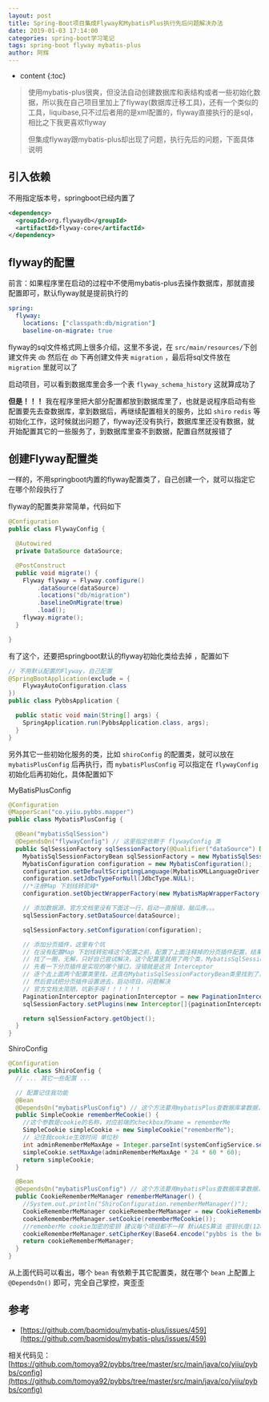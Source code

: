 ```yaml
---
layout: post
title: Spring-Boot项目集成Flyway和MybatisPlus执行先后问题解决办法
date: 2019-01-03 17:14:00
categories: spring-boot学习笔记
tags: spring-boot flyway mybatis-plus
author: 阿辉
---
```


* content
{:toc}

> 使用mybatis-plus很爽，但没法自动创建数据库和表结构或者一些初始化数据，所以我在自己项目里加上了flyway(数据库迁移工具)，还有一个类似的工具，liquibase,只不过后者用的是xml配置的，flyway直接执行的是sql，相比之下我更喜欢flyway
>
> 但集成flyway跟mybatis-plus却出现了问题，执行先后的问题，下面具体说明

## 引入依赖

不用指定版本号，springboot已经内置了

```xml
<dependency>
  <groupId>org.flywaydb</groupId>
  <artifactId>flyway-core</artifactId>
</dependency>
```





## flyway的配置

前言：如果程序里在启动的过程中不使用mybatis-plus去操作数据库，那就直接配置即可，默认flyway就是提前执行的

```yml
spring:
  flyway:
    locations: ["classpath:db/migration"]
    baseline-on-migrate: true
```

flyway的sql文件格式网上很多介绍，这里不多说，在 `src/main/resources/`下创建文件夹 `db` 然后在 `db` 下再创建文件夹 `migration` ，最后将sql文件放在 `migration` 里就可以了

启动项目，可以看到数据库里会多一个表 `flyway_schema_history` 这就算成功了

**但是！！！** 我在程序里把大部分配置都放到数据库里了，也就是说程序启动有些配置要先去查数据库，拿到数据后，再继续配置相关的服务，比如 `shiro` `redis` 等初始化工作，这时候就出问题了，flyway还没有执行，数据库里还没有数据，就开始配置其它的一些服务了，到数据库里查不到数据，配置自然就报错了

## 创建Flyway配置类

一样的，不用springboot内置的flyway配置类了，自己创建一个，就可以指定它在哪个阶段执行了

flyway的配置类非常简单，代码如下

```java
@Configuration
public class FlywayConfig {

  @Autowired
  private DataSource dataSource;

  @PostConstruct
  public void migrate() {
    Flyway flyway = Flyway.configure()
        .dataSource(dataSource)
        .locations("db/migration")
        .baselineOnMigrate(true)
        .load();
    flyway.migrate();
  }

}
```

有了这个，还要把springboot默认的flyway初始化类给去掉 ，配置如下

```java
// 不用默认配置的Flyway，自己配置
@SpringBootApplication(exclude = {
    FlywayAutoConfiguration.class
})
public class PybbsApplication {

  public static void main(String[] args) {
    SpringApplication.run(PybbsApplication.class, args);
  }
}

```

另外其它一些初始化服务的类，比如 `shiroConfig` 的配置类，就可以放在 `mybatisPlusConfig` 后再执行，而 `mybatisPlusConfig` 可以指定在 `flywayConfig` 初始化后再初始化，具体配置如下

MyBatisPlusConfig
```java
@Configuration
@MapperScan("co.yiiu.pybbs.mapper")
public class MybatisPlusConfig {

  @Bean("mybatisSqlSession")
  @DependsOn("flywayConfig") // 这里指定依赖于 flywayConfig 类
  public SqlSessionFactory sqlSessionFactory(@Qualifier("dataSource") DataSource dataSource) throws Exception {
    MybatisSqlSessionFactoryBean sqlSessionFactory = new MybatisSqlSessionFactoryBean();
    MybatisConfiguration configuration = new MybatisConfiguration();
    configuration.setDefaultScriptingLanguage(MybatisXMLLanguageDriver.class);
    configuration.setJdbcTypeForNull(JdbcType.NULL);
    //*注册Map 下划线转驼峰*
    configuration.setObjectWrapperFactory(new MybatisMapWrapperFactory());

    // 添加数据源，官方文档里没有下面这一行，启动一直报错，脑瓜疼。。。
    sqlSessionFactory.setDataSource(dataSource);

    sqlSessionFactory.setConfiguration(configuration);

    // 添加分页插件，这里有个坑
    // 在没有配置Map 下划线转驼峰这个配置之前，配置了上面注释掉的分页插件配置，结果配置了这个之后，分页就失效了
    // 找了一圈，无解，只好自己尝试解决，这个配置里就用了两个类，MybatisSqlSessionFactoryBean，MybatisConfiguration
    // 先看一下分页插件是实现的哪个接口，没错就是这货 Interceptor
    // 逐个去上面两个配置类里找，还真在MybatisSqlSessionFactoryBean类里找到了，有个plugins的字段，类型正是 Interceptor
    // 然后尝试把分页插件设置进去，启动项目，问题解决
    // 官方文档太简陋，坑新手呀！！！！！！
    PaginationInterceptor paginationInterceptor = new PaginationInterceptor();
    sqlSessionFactory.setPlugins(new Interceptor[]{paginationInterceptor});

    return sqlSessionFactory.getObject();
  }
}
```

ShiroConfig
```java
@Configuration
public class ShiroConfig {
  // ... 其它一些配置 ...

  // 配置记住我功能
  @Bean
  @DependsOn("mybatisPlusConfig") // 这个方法要用mybatisPlus查数据库拿数据，就在这个方法上配置上依赖于 mybatisPlusConfig 类
  public SimpleCookie rememberMeCookie() {
    //这个参数是cookie的名称，对应前端的checkbox的name = rememberMe
    SimpleCookie simpleCookie = new SimpleCookie("rememberMe");
    // 记住我cookie生效时间 单位秒
    int adminRememberMeMaxAge = Integer.parseInt(systemConfigService.selectAllConfig().get("admin_remember_me_max_age").toString());
    simpleCookie.setMaxAge(adminRememberMeMaxAge * 24 * 60 * 60);
    return simpleCookie;
  }

  @Bean
  @DependsOn("mybatisPlusConfig") // 这个方法要用mybatisPlus查数据库拿数据，就在这个方法上配置上依赖于 mybatisPlusConfig 类
  public CookieRememberMeManager rememberMeManager() {
    //System.out.println("ShiroConfiguration.rememberMeManager()");
    CookieRememberMeManager cookieRememberMeManager = new CookieRememberMeManager();
    cookieRememberMeManager.setCookie(rememberMeCookie());
    //rememberMe cookie加密的密钥 建议每个项目都不一样 默认AES算法 密钥长度(128 256 512 位)
    cookieRememberMeManager.setCipherKey(Base64.encode("pybbs is the best!".getBytes()));
    return cookieRememberMeManager;
  }
}
```

从上面代码可以看出，哪个 `bean` 有依赖于其它配置类，就在哪个 `bean` 上配置上 `@DependsOn()` 即可，完全自己掌控，爽歪歪

## 参考

- [https://github.com/baomidou/mybatis-plus/issues/459](https://github.com/baomidou/mybatis-plus/issues/459)

相关代码见：[https://github.com/tomoya92/pybbs/tree/master/src/main/java/co/yiiu/pybbs/config](https://github.com/tomoya92/pybbs/tree/master/src/main/java/co/yiiu/pybbs/config)